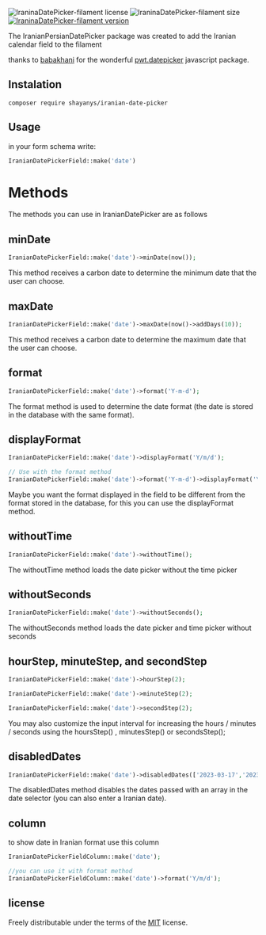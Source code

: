 ![IraninaDatePicker-filament license](https://img.shields.io/github/license/shayan100/IraninaDatePicker-filament)
![IraninaDatePicker-filament size](https://img.shields.io/github/languages/code-size/shayan100/IraninaDatePicker-filament)
[![IraninaDatePicker-filament version](https://img.shields.io/packagist/v/shayanys/iranian-date-picker)](https://packagist.org/packages/shayanys/iranian-date-picker)

The IranianPersianDatePicker package was created to add the Iranian calendar field to the filament

thanks to [babakhani](https://github.com/babakhani "babakhani") for the wonderful [pwt.datepicker](https://github.com/babakhani/pwt.datepicker "pwt.datepicker") javascript package.

## Instalation
```shell
composer require shayanys/iranian-date-picker
```

## Usage
in your form schema write:
```php
IranianDatePickerField::make('date')
```
# Methods
The methods you can use in IranianDatePicker are as follows

## minDate
```php
IranianDatePickerField::make('date')->minDate(now());
```
This method receives a carbon date to determine the minimum date that the user can choose.

## maxDate
```php
IranianDatePickerField::make('date')->maxDate(now()->addDays(10));
```
This method receives a carbon date to determine the maximum date that the user can choose.

## format
```php
IranianDatePickerField::make('date')->format('Y-m-d');
```
The format method is used to determine the date format (the date is stored in the database with the same format).

## displayFormat
```php
IranianDatePickerField::make('date')->displayFormat('Y/m/d');

// Use with the format method
IranianDatePickerField::make('date')->format('Y-m-d')->displayFormat('Y/m/d');
```
Maybe you want the format displayed in the field to be different from the format stored in the database, for this you can use the displayFormat method.

## withoutTime
```php
IranianDatePickerField::make('date')->withoutTime();
```
The withoutTime method loads the date picker without the time picker

## withoutSeconds
```php
IranianDatePickerField::make('date')->withoutSeconds();
```
The withoutSeconds method loads the date picker and time picker without seconds

## hourStep, minuteStep, and secondStep
```php
IranianDatePickerField::make('date')->hourStep(2);
```
```php
IranianDatePickerField::make('date')->minuteStep(2);
```
```php
IranianDatePickerField::make('date')->secondStep(2);
```
You may also customize the input interval for increasing the hours / minutes / seconds using the hoursStep() , minutesStep() or secondsStep();

## disabledDates
```php
IranianDatePickerField::make('date')->disabledDates(['2023-03-17','2023-03-18','1402-01-01']);
```
The disabledDates method disables the dates passed with an array in the date selector (you can also enter a Iranian date).

## column
to show date in Iranian format use this column
```php
IranianDatePickerFieldColumn::make('date');

//you can use it with format method
IranianDatePickerFieldColumn::make('date')->format('Y/m/d');

```

## license
Freely distributable under the terms of the [MIT](https://opensource.org/licenses/MIT "MIT") license.
